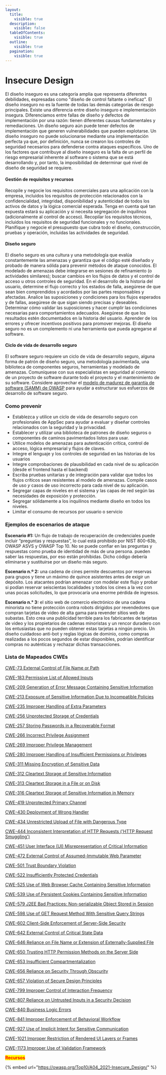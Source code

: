 ```yaml
---
layout:
  title:
    visible: true
  description:
    visible: false
  tableOfContents:
    visible: true
  outline:
    visible: true
  pagination:
    visible: true
---
```


# Insecure Design

El diseño inseguro es una categoría amplia que representa diferentes debilidades, expresadas como "diseño de control faltante o ineficaz". El diseño inseguro no es la fuente de todas las demás categorías de riesgo principales. Existe una diferencia entre diseño inseguro e implementación insegura. Diferenciamos entre fallas de diseño y defectos de implementación por una razón: tienen diferentes causas fundamentales y remediaciones. Un diseño seguro aún puede tener defectos de implementación que generen vulnerabilidades que pueden explotarse. Un diseño inseguro no puede solucionarse mediante una implementación perfecta ya que, por definición, nunca se crearon los controles de seguridad necesarios para defenderse contra ataques específicos. Uno de los factores que contribuye al diseño inseguro es la falta de un perfil de riesgo empresarial inherente al software o sistema que se está desarrollando y, por tanto, la imposibilidad de determinar qué nivel de diseño de seguridad se requiere.

#### Gestión de requisitos y recursos <a href="#requirements-and-resource-management" id="requirements-and-resource-management"></a>

Recopile y negocie los requisitos comerciales para una aplicación con la empresa, incluidos los requisitos de protección relacionados con la confidencialidad, integridad, disponibilidad y autenticidad de todos los activos de datos y la lógica comercial esperada. Tenga en cuenta qué tan expuesta estará su aplicación y si necesita segregación de inquilinos (adicionalmente al control de acceso). Recopilar los requisitos técnicos, incluidos los requisitos de seguridad funcionales y no funcionales. Planifique y negocie el presupuesto que cubra todo el diseño, construcción, pruebas y operación, incluidas las actividades de seguridad.

#### Diseño seguro <a href="#secure-design" id="secure-design"></a>

El diseño seguro es una cultura y una metodología que evalúa constantemente las amenazas y garantiza que el código esté diseñado y probado de manera sólida para prevenir métodos de ataque conocidos. El modelado de amenazas debe integrarse en sesiones de refinamiento (o actividades similares); buscar cambios en los flujos de datos y el control de acceso u otros controles de seguridad. En el desarrollo de la historia del usuario, determine el flujo correcto y los estados de falla, asegúrese de que sean bien comprendidos y acordados por las partes responsables y afectadas. Analice las suposiciones y condiciones para los flujos esperados y de fallas, asegúrese de que sigan siendo precisas y deseables. Determinar cómo validar las suposiciones y hacer cumplir las condiciones necesarias para comportamientos adecuados. Asegúrese de que los resultados estén documentados en la historia del usuario. Aprender de los errores y ofrecer incentivos positivos para promover mejoras. El diseño seguro no es un complemento ni una herramienta que pueda agregarse al software.

#### Ciclo de vida de desarrollo seguro <a href="#secure-development-lifecycle" id="secure-development-lifecycle"></a>

El software seguro requiere un ciclo de vida de desarrollo seguro, alguna forma de patrón de diseño seguro, una metodología pavimentada, una biblioteca de componentes seguros, herramientas y modelado de amenazas. Comuníquese con sus especialistas en seguridad al comienzo de un proyecto de software durante todo el proyecto y el mantenimiento de su software. Considere aprovechar el [modelo de madurez de garantía de software (SAMM) de OWASP](https://owaspsamm.org/) para ayudar a estructurar sus esfuerzos de desarrollo de software seguro.

### Como prevenir <a href="#how-to-prevent" id="how-to-prevent"></a>

* Establezca y utilice un ciclo de vida de desarrollo seguro con profesionales de AppSec para ayudar a evaluar y diseñar controles relacionados con la seguridad y la privacidad.
* Establecer y utilizar una biblioteca de patrones de diseño seguros o componentes de caminos pavimentados listos para usar.
* Utilice modelos de amenazas para autenticación crítica, control de acceso, lógica empresarial y flujos de claves.
* Integre el lenguaje y los controles de seguridad en las historias de los usuarios
* Integre comprobaciones de plausibilidad en cada nivel de su aplicación (desde el frontend hasta el backend)
* Escriba pruebas unitarias y de integración para validar que todos los flujos críticos sean resistentes al modelo de amenazas. Compile casos de uso _y_ casos de uso incorrecto para cada nivel de su aplicación.
* Segregar capas de niveles en el sistema y las capas de red según las necesidades de exposición y protección.
* Segregar sólidamente a los inquilinos mediante diseño en todos los niveles.
* Limitar el consumo de recursos por usuario o servicio

### Ejemplos de escenarios de ataque <a href="#example-attack-scenarios" id="example-attack-scenarios"></a>

**Escenario #1:** Un flujo de trabajo de recuperación de credenciales puede incluir “preguntas y respuestas”, lo cual está prohibido por NIST 800-63b, OWASP ASVS y OWASP Top 10. No se puede confiar en las preguntas y respuestas como prueba de identidad de más de una persona. pueden saber las respuestas, por eso están prohibidas. Dicho código debería eliminarse y sustituirse por un diseño más seguro.

**Escenario n.º 2:** una cadena de cines permite descuentos por reservas para grupos y tiene un máximo de quince asistentes antes de exigir un depósito. Los atacantes podrían amenazar con modelar este flujo y probar si podían reservar seiscientas localidades y todos los cines a la vez con unas pocas solicitudes, lo que provocaría una enorme pérdida de ingresos.

**Escenario n.° 3:** el sitio web de comercio electrónico de una cadena minorista no tiene protección contra robots dirigidos por revendedores que compran tarjetas de video de alta gama para revender sitios web de subastas. Esto crea una publicidad terrible para los fabricantes de tarjetas de video y los propietarios de cadenas minoristas y un rencor duradero con los entusiastas que no pueden obtener estas tarjetas a ningún precio. Un diseño cuidadoso anti-bot y reglas lógicas de dominio, como compras realizadas a los pocos segundos de estar disponibles, podrían identificar compras no auténticas y rechazar dichas transacciones.

### Lista de Mapeados CWEs

[CWE-73 External Control of File Name or Path](https://cwe.mitre.org/data/definitions/73.html)

[CWE-183 Permissive List of Allowed Inputs](https://cwe.mitre.org/data/definitions/183.html)

[CWE-209 Generation of Error Message Containing Sensitive Information](https://cwe.mitre.org/data/definitions/209.html)

[CWE-213 Exposure of Sensitive Information Due to Incompatible Policies](https://cwe.mitre.org/data/definitions/213.html)

[CWE-235 Improper Handling of Extra Parameters](https://cwe.mitre.org/data/definitions/235.html)

[CWE-256 Unprotected Storage of Credentials](https://cwe.mitre.org/data/definitions/256.html)

[CWE-257 Storing Passwords in a Recoverable Format](https://cwe.mitre.org/data/definitions/257.html)

[CWE-266 Incorrect Privilege Assignment](https://cwe.mitre.org/data/definitions/266.html)

[CWE-269 Improper Privilege Management](https://cwe.mitre.org/data/definitions/269.html)

[CWE-280 Improper Handling of Insufficient Permissions or Privileges](https://cwe.mitre.org/data/definitions/280.html)

[CWE-311 Missing Encryption of Sensitive Data](https://cwe.mitre.org/data/definitions/311.html)

[CWE-312 Cleartext Storage of Sensitive Information](https://cwe.mitre.org/data/definitions/312.html)

[CWE-313 Cleartext Storage in a File or on Disk](https://cwe.mitre.org/data/definitions/313.html)

[CWE-316 Cleartext Storage of Sensitive Information in Memory](https://cwe.mitre.org/data/definitions/316.html)

[CWE-419 Unprotected Primary Channel](https://cwe.mitre.org/data/definitions/419.html)

[CWE-430 Deployment of Wrong Handler](https://cwe.mitre.org/data/definitions/430.html)

[CWE-434 Unrestricted Upload of File with Dangerous Type](https://cwe.mitre.org/data/definitions/434.html)

[CWE-444 Inconsistent Interpretation of HTTP Requests ('HTTP Request Smuggling')](https://cwe.mitre.org/data/definitions/444.html)

[CWE-451 User Interface (UI) Misrepresentation of Critical Information](https://cwe.mitre.org/data/definitions/451.html)

[CWE-472 External Control of Assumed-Immutable Web Parameter](https://cwe.mitre.org/data/definitions/472.html)

[CWE-501 Trust Boundary Violation](https://cwe.mitre.org/data/definitions/501.html)

[CWE-522 Insufficiently Protected Credentials](https://cwe.mitre.org/data/definitions/522.html)

[CWE-525 Use of Web Browser Cache Containing Sensitive Information](https://cwe.mitre.org/data/definitions/525.html)

[CWE-539 Use of Persistent Cookies Containing Sensitive Information](https://cwe.mitre.org/data/definitions/539.html)

[CWE-579 J2EE Bad Practices: Non-serializable Object Stored in Session](https://cwe.mitre.org/data/definitions/579.html)

[CWE-598 Use of GET Request Method With Sensitive Query Strings](https://cwe.mitre.org/data/definitions/598.html)

[CWE-602 Client-Side Enforcement of Server-Side Security](https://cwe.mitre.org/data/definitions/602.html)

[CWE-642 External Control of Critical State Data](https://cwe.mitre.org/data/definitions/642.html)

[CWE-646 Reliance on File Name or Extension of Externally-Supplied File](https://cwe.mitre.org/data/definitions/646.html)

[CWE-650 Trusting HTTP Permission Methods on the Server Side](https://cwe.mitre.org/data/definitions/650.html)

[CWE-653 Insufficient Compartmentalization](https://cwe.mitre.org/data/definitions/653.html)

[CWE-656 Reliance on Security Through Obscurity](https://cwe.mitre.org/data/definitions/656.html)

[CWE-657 Violation of Secure Design Principles](https://cwe.mitre.org/data/definitions/657.html)

[CWE-799 Improper Control of Interaction Frequency](https://cwe.mitre.org/data/definitions/799.html)

[CWE-807 Reliance on Untrusted Inputs in a Security Decision](https://cwe.mitre.org/data/definitions/807.html)

[CWE-840 Business Logic Errors](https://cwe.mitre.org/data/definitions/840.html)

[CWE-841 Improper Enforcement of Behavioral Workflow](https://cwe.mitre.org/data/definitions/841.html)

[CWE-927 Use of Implicit Intent for Sensitive Communication](https://cwe.mitre.org/data/definitions/927.html)

[CWE-1021 Improper Restriction of Rendered UI Layers or Frames](https://cwe.mitre.org/data/definitions/1021.html)

[CWE-1173 Improper Use of Validation Framework](https://cwe.mitre.org/data/definitions/1173.html)

<mark style="color:red;">**Recursos**</mark>

{% embed url="https://owasp.org/Top10/A04_2021-Insecure_Design/" %}

